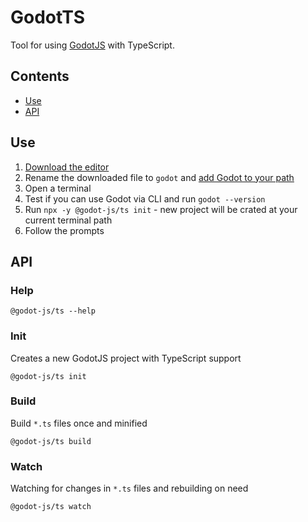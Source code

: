 # GodotTS

Tool for using [GodotJS](https://github.com/godotjs/javascript) with TypeScript.

## Contents

- [Use](#use)
- [API](#api)

## Use

1. [Download the editor](https://github.com/godotjs/javascript/releases)
2. Rename the downloaded file to `godot` and [add Godot to your path](https://docs.godotengine.org/en/stable/tutorials/editor/command_line_tutorial.html#path)
3. Open a terminal
4. Test if you can use Godot via CLI and run `godot --version`
5. Run `npx -y @godot-js/ts init` - new project will be crated at your current terminal path
6. Follow the prompts

## API

### Help

```shell
@godot-js/ts --help
```

### Init

Creates a new GodotJS project with TypeScript support

```shell
@godot-js/ts init
```

### Build

Build `*.ts` files once and minified

```shell
@godot-js/ts build
```

### Watch

Watching for changes in `*.ts` files and rebuilding on need

```shell
@godot-js/ts watch
```
